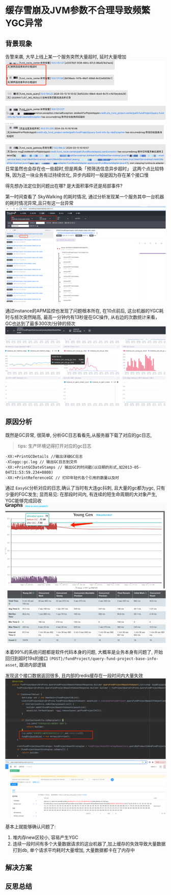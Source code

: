# 缓存雪崩及JVM参数不合理导致频繁YGC异常

## 背景现象
告警来袭, 大早上线上某一个服务突然大量超时, 延时大量增加
![img_13.png](imgs/002/img_13.png)
日常虽然也会存在也一些超时,但是两条「预筛选信息异步超时」 这两个点比较特殊, 因为这一块业务有过持续优化, 异步内超时一般是因为存在某个接口慢

得先想办法定位到问题出在哪? 是大面积事件还是局部事件?

第一时间查看了 SkyWalking 的耗时情况, 通过分析发现某一个服务其中一台机器的耗时情况异常,且只有这一台异常
![img_14.png](imgs/002/img_14.png)

通过instance的APM监控也发现了问题根本所在, 在10点前后, 这台机器的YGC耗时与频次突然飚高, 最高一分钟内有13秒是在GC操作,
从右边的次数统计来看，GC也达到了最多300次/分钟的频次
![img_12.png](imgs/002/img_12.png)

## 原因分析
既然是GC异常, 很简单, 分析GC日志看看先,从服务器下载了对应的gc日志, 
>tips: 生产环境记得打开对应的gc日志
```shell
-XX:+PrintGCDetails //输出详细GC日志
-Xloggc:gc.log // 输出GC日志到文件
-XX:+PrintGCDateStamps // 输出GC的时间戳(以日期的形式,如2013-05-04T21:53:59.234+0800)
-XX:+PrintReferenceGC // 打印年轻代各个引用的数量以及时
```
通过 `EasyGC`分析对应的日志,确认了当时有大连gc抖刺, 且大量的gc都为ygc,  只有少量的FGC发生;
显而易见: 在那段时间内, 有连续的短生命周期的大对象产生, YGC能够完成回收
![img_15.png](imgs/002/img_15.png)
![img_16.png](imgs/002/img_16.png)

本着99%的系统问题都是软件代码本身的问题, 大概率是业务本身有问题了, 开始回归到超时19s的接口 `(POST}/fundProject/query-fund-project-base-info-asset`, 跟进内部逻辑

发现这个接口数据返回很多, 且内部的redis缓存在一段时间内大量失效
![img_17.png](imgs/002/img_17.png)
![img_18.png](imgs/002/img_18.png)


基本上就能够确认问题了:
1. 堆内存new区较小, 容易产生YGC
2. 连续一段时间有多个大量数据请求的这台机器了,加上缓存的失效导致大量数据打到db, 单个请求平均耗时大量增加, 大量数据都卡在了内存中

## 解决方案

## 反思总结